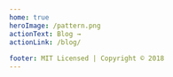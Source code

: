 ```yaml
---
home: true
heroImage: /pattern.png
actionText: Blog →
actionLink: /blog/
 
footer: MIT Licensed | Copyright © 2018
---
```

